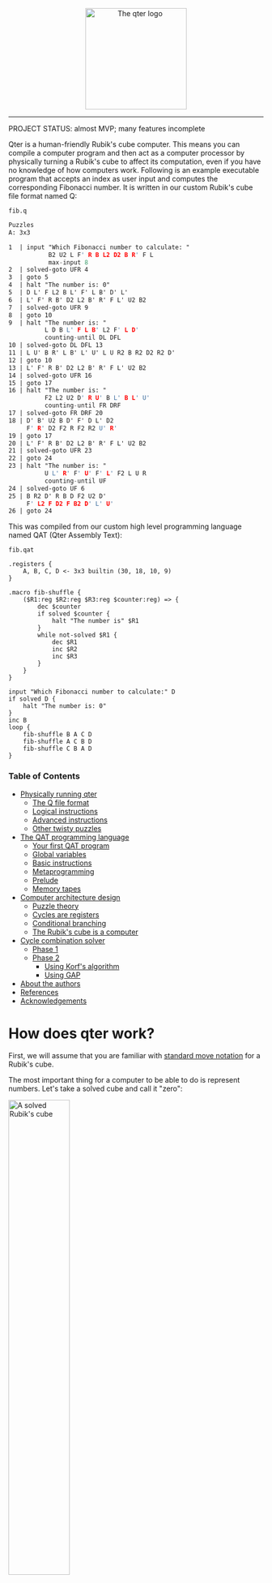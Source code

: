 <!-- cspell:ignore nlogo promela scilab vcube benwh rokicki lgarron ditrus voltara infinidoge esqu1 trangium movecount Arhan Chaudhary Rovnyak korf twizzle metaprogramming cubies youtuber abelian -->
<p align="center">
    <img src="media/CPU Logo.png" width="200" alt="The qter logo">
</p>
<hr>

PROJECT STATUS: almost MVP; many features incomplete

Qter is a human-friendly Rubik's cube computer. This means you can compile a computer program and then act as a computer processor by physically turning a Rubik's cube to affect its computation, even if you have no knowledge of how computers work. Following is an example executable program that accepts an index as user input and computes the corresponding Fibonacci number. It is written in our custom Rubik's cube file format named Q:

`fib.q`
<!-- some alternatives: clarity cl el janet lfe lean nlogo opa pact promela scilab -->
```l
Puzzles
A: 3x3

1  | input "Which Fibonacci number to calculate: "
           B2 U2 L F' R B L2 D2 B R' F L
           max-input 8
2  | solved-goto UFR 4
3  | goto 5
4  | halt "The number is: 0"
5  | D L' F L2 B L' F' L B' D' L'
6  | L' F' R B' D2 L2 B' R' F L' U2 B2
7  | solved-goto UFR 9
8  | goto 10
9  | halt "The number is: "
          L D B L' F L B' L2 F' L D'
          counting-until DL DFL
10 | solved-goto DL DFL 13
11 | L U' B R' L B' L' U' L U R2 B R2 D2 R2 D'
12 | goto 10
13 | L' F' R B' D2 L2 B' R' F L' U2 B2
14 | solved-goto UFR 16
15 | goto 17
16 | halt "The number is: "
          F2 L2 U2 D' R U' B L' B L' U'
          counting-until FR DRF
17 | solved-goto FR DRF 20
18 | D' B' U2 B D' F' D L' D2
     F' R' D2 F2 R F2 R2 U' R'
19 | goto 17
20 | L' F' R B' D2 L2 B' R' F L' U2 B2
21 | solved-goto UFR 23
22 | goto 24
23 | halt "The number is: "
          U L' R' F' U' F' L' F2 L U R
          counting-until UF
24 | solved-goto UF 6
25 | B R2 D' R B D F2 U2 D'
     F' L2 F D2 F B2 D' L' U'
26 | goto 24
```

This was compiled from our custom high level programming language named QAT (Qter Assembly Text):

`fib.qat`

```janet
.registers {
    A, B, C, D <- 3x3 builtin (30, 18, 10, 9)
}

.macro fib-shuffle {
    ($R1:reg $R2:reg $R3:reg $counter:reg) => {
        dec $counter
        if solved $counter {
            halt "The number is" $R1
        }
        while not-solved $R1 {
            dec $R1
            inc $R2
            inc $R3
        }
    }
}

input "Which Fibonacci number to calculate:" D
if solved D {
    halt "The number is: 0"
}
inc B
loop {
    fib-shuffle B A C D
    fib-shuffle A C B D
    fib-shuffle C B A D
}
```

### Table of Contents

- [Physically running qter](#physically-running-qter)
  - [The Q file format](#the-q-file-format)
  - [Logical instructions](#logical-instructions)
  - [Advanced instructions](#advanced-instructions)
  - [Other twisty puzzles](#other-twisty-puzzles)
- [The QAT programming language](#the-qat-programming-language)
  - [Your first QAT program](#your-first-qat-program)
  - [Global variables](#global-variables)
  - [Basic instructions](#basic-instructions)
  - [Metaprogramming](#metaprogramming)
  - [Prelude](#prelude)
  - [Memory tapes](#memory-tapes)
- [Computer architecture design](#computer-architecture-design)
  - [Puzzle theory](#puzzle-theory)
  - [Cycles are registers](#cycles-are-registers)
  - [Conditional branching](#conditional-branching)
  - [The Rubik's cube is a computer](#the-rubiks-cube-is-a-computer)
- [Cycle combination solver](#cycle-combination-solver)
  - [Phase 1](#phase-1)
  - [Phase 2](#phase-2)
    - [Using Korf's algorithm](#using-korfs-algorithm)
    - [Using GAP](#using-gap)
- [About the authors](#about-the-authors)
- [References](#references)
- [Acknowledgements](#acknowledgements)

# How does qter work?

First, we will assume that you are familiar with [standard move notation](https://jperm.net/3x3/moves) for a Rubik's cube.

The most important thing for a computer to be able to do is represent numbers. Let's take a solved cube and call it "zero":

<img src="media/u-0.png" width="49%" alt="A solved Rubik's cube"/>

The fundamental unit of computation in qter is an _algorithm_, or a sequence of moves to apply to the cube. Let's see what happens if we apply the simplest algorithm, just turning the top face, and see what this buys us:

<img src="media/u-1.png" width="49%" alt="A Rubik's cube after performing U"/>

Now, let's call this state "one". Since applying the algorithm `U` transitioned the cube from state "zero" to state "one", perhaps applying "U" _again_ could transition us from state "one" to state "two":

<img src="media/u-2.png" width="49%" alt="A Rubik's cube after performing U U"/>

And again to state "three":

<img src="media/u-3.png" width="49%" alt="A Rubik's cube after performing U U U"/>

And again to state "four"?

<img src="media/u-0.png" width="49%" alt="A Rubik's cube after performing U U U U"/>

If we apply the algorithm `U` four times, we find that it returns back to state "zero". This means that we can't represent every possible number with this scheme. We should have expected that, because the Rubik's cube has a _finite_ number of states whereas there are an _infinite_ amount of numbers.

This doesn't mean that we can't do math though, we just have to treat numbers as if they "wrap around" at four. This is analagous to the way analog clocks wrap around after 12. The difference between our scheme and analog clocks is that we will consider the solved state to represent "zero" instead of "four".

## Mathematics

Is it valid to represent numbers in this way though? Let's consider adding "two" to "one". We reach the "two" state using the algorithm `U U`, so if we apply that algorithm to the "one" state, we will find the cube in the same state as if we applied `(U) (U U)`, or `U U U`, which is exactly how we reach the state labelled "three". It's easy to see that associativity of moves makes addition valid in this scheme. What if we wanted to add "three" to "two"? We would expect a result of "five", but since the numbers wrap around upon reaching four, we would actually expect to reach the state of "one". You can try on your own Rubik's cube and see that it works.

What if we want to perform subtraction? We know that addition is performed using an algorithm, so can we find an algorithm that adds a negative number? Let's consider the state that represents "one". If we subtract one, we would expect the cube to return to state "zero". The algorithm that brings the cube from state "one" to state "zero" is `U'`. This is exactly the inverse of our initial `U` algorithm. If we want to subtract two, we can simply subtract one twice as before: `U' U'`.

You may notice that subtracting one is equivalent to adding three, because `U'` is equivalent to `U U U`. It may seem like this impedes our ability to do math, but by working through an example one can see that it doesn't: Adding three to one gives four, but since four wraps around to zero, our result is actually zero, as if we subtracted one. In general, any number may be seen as positive or negative: -1 = 3, -2 = 2, and -3 = 1. You can manually verify this yourself if you like.

## Can we do bigger numbers?

If the biggest number qter could represent was three, it would not be an effective tool for computation. Thankfully, the Rubik's cube has 43 quintillion states, leaving us lots of room to do better than just four. Consider the algorithm `U' R`. We can play the same game using this algorithm. The solved cube represents zero, `U' R` represents one, `U' R U' R` represents two, etc. This algorithm performs a much more complicated action on the cube, so we should be able to represent more numbers. In fact, the maximum number we can represent this way is 104, wrapping around after 105 iterations. We would say that the algorithm has "order 105".

There are still lots of cube states left; can we do better? Unfortunately, it's only possible to get to 1259, wrapping around on the 1260th iteration. You can try this using the algorithm `R U2 D' B D'`. There exists a mathematical proof that the maximum order is 1260, accessible here: [[1](#ref-1)].

## Branching

The next thing that a computer must be able to do is _branch_, without it we can only do addition and subtraction. If we want to perform loops or only execute code conditionally, qter must be able to change what it does based on the state of the cube. For this, we introduce a "solved-goto" instruction.

If you perform "U' R" on a cube a bunch of times without counting, it's essentially impossible for you to tell how many times you did the algorithm by _just looking_ at the cube. With one exception: If you did it _zero_ times, then the cube is solved and it's completely obvious that you did it zero times. Since we want qter code to be executable by humans, the "solved-goto" instruction asks you to go to a different location of the program _only_ if the cube is solved. In the Q format, you can see that "solved-goto" specifies the line number to jump to.

## Multiple numbers on one cube?

If you think about what programs you could actually execute with just a single number and a "jump if zero" instruction, it would be almost nothing. What would be wonderful is if we could represent _multiple_ numbers on the cube all at once.

If you're familiar with how to solve a cube layer by layer, you should know that it's possible for an algorithm to affect only a small section of the cube at once, for example just the last layer. Therefore, it should be possible to represent two numbers using two algorithms that affect distinct "areas" of the cube.

The simplest example of this concept are the algorithms `U` and `D`. You can see that `U` and `D` both allow representing numbers up to three, and since they affect different areas of the cube, we can represent _two different_ numbers on the cube at the _same time_. We call these "registers", as an analogy to the concept in classical computing.

As described, "solved-goto" would only branch if the entire cube is solved, however since each algorithm affects a distinct area of the cube, it's possible for a human to determine whether a _single_ register is zero, by inspecting whether a particular section of the cube is solved. In the Q format, we support this by each "solved-goto" instruction giving a list of pieces, all of which must be in their solved positions for the branch to be taken, but not necessarily any more.

Can we do better than two registers of order four? In fact we can! If you try out the algorithms `R' F' L U' L U L F U' R` and `U F R' D' R2 F R' U' D`, you can see that they affect different pieces and both have order 90. You may notice that they both rotate the same corner; this is not a problem because they are independently decodable even ignoring that corner. One of the biggest challenges in the development of qter has been finding sets of algorithms with high orders that are all independently decodable.

If you're curious; the registers used in the Fibonacci program above are...

<!-- This should probably be a table -->
- `U L B' L B' U R' D U2 L2 F2` - Order 30
- `D L' F L2 B L' F' L B' D' L'` - Order 18
- `R' U' L' F2 L F U F R L U'` - Order 10
- `B2 U2 L F' R B L2 D2 B R' F L` - Order 9

# Physically running qter

## The Q file format

The Q file format is qter's representation of a computer program in an executable Rubik's cube language. The file format was designed in such a way that, with only basic Rubik's cube knowledge, a human can physically manipulate a twisty puzzle to execute a program and perform a meaningful computation.

Qter doesn't just support 3x3x3 cubes, but it works with any twisty puzzle in the shape of a platonic solid. Since most people are most familiar with the 3x3x3 cube, we will introduce qter with the aforementioned from now on.

Q files are expected to be read from top to bottom. Each line indicates an instruction, the simplest of which is just an algorithm to perform on the cube. For example:

```l
Puzzles
A: 3x3

1 | U' R2
2 | L D'
...
```

The `Puzzles` declaration specifies the types of twisty puzzles used. In this example, it is declaring that you must start with a 3x3x3 cube, and that it has the name "A". The name is unimportant in this example, but becomes important when operating on multiple cubes. The instructions indicate that you must perform the algorithm `U' R2 L D'` on the Rubik's cube, given in [standard move notation](https://jperm.net/3x3/moves). You must begin with the cube solved before following the instructions.

The Q file format also includes special instructions that involve the twisty puzzle but require additional logic. These logical instructions are designed to be simple enough for humans to understand and perform.

## Logical instructions

Following this section, you should be able to understand how to physically execute the example Fibonacci program provided at the beginning of this document. More complicated instructions are expanded upon in the next section.

- `goto <number>`

<ul>

Jump to the specified line number instead of reading on to the next line. For example:

```l
Puzzles
A: 3x3

1 | U' R2
2 | L D'
3 | goto 1
...
```

Indicates an infinite loop of performing `U' R2 L D'` on the Rubik's cube. After performing the algorithm, the `goto` instruction requires you to jump back to line 1 where you started.

</ul>

- `solved-goto <number> <positions>`

<ul>

If the specified positions on the puzzle each contain their solved piece, then jump to the line number specified as if it was a `goto` instruction. Otherwise, fall through and go to the next instruction. For example:

```l
Puzzles
A: 3x3

1 | U' R2
2 | solved-goto 4 UFR UF
3 | goto 1
4 | L D'
...
```

Indicates repeatedly performing `U' R2` until the UFR corner position and UB edge position contain their solved pieces. Then, perform `L D'` on the Rubik's cube. Note that three faces uniquely identify any corner position and two faces uniquely identify any edge position on the Rubik's cube, hence UFR (up front right) and UF (up front).

Determining if a position contains its solved piece slightly varies from puzzle to puzzle, but the idea remains the same. For the Rubik's cube, this is the case when each face of the piece at the position is the same color as its center.

The following illustrates a successful `solved-goto 4 UFR UF` instruction where you would jump to line 4:

<img src="media/solved-goto-success-dark.png" width="200" alt="A Rubik's cube with the UFR and UF positions solved">

The following illustrates an unsuccessful `solved-goto 4 UFR UF` instruction where you would skip it and continue to the next instruction. Note that _all_ pieces specified need to be in their solved positions, not just one:

<img src="media/solved-goto-failure-dark.png" width="200" alt="A Rubik's cube with the UFR and UF positions unsolved">

For other twisty puzzles, see [Other twisty puzzles](#other-twisty-puzzles).

</ul>

- `input <message> <algorithm> max-input <number>`

<ul>

This instruction facilitates arbitrary input from a user which will be stored and processed on the puzzle. To do so, repeat the given algorithm "your input" number of times. For example:

```l
Puzzles
A: 3x3

1 | input "Choose 0-5"
          R U R' U'
          max-input 5
...
```

To input the number two, execute the algorithm `(R U R' U') (R U R' U')` on the Rubik's cube. Notice that if you try to execute `R U R' U'` six times, the cube will return to its solved state as if you had inputted the number zero. Thus, your input number must not be greater than five, and this is shown with the `max-input 5` syntax.

If a negative input is meaningful to the program you are executing, you can input negative one by performing the inverse of the algorithm. For example, negative two would be inputted as `(U R U' R') (U R U' R')`.

</ul>

- `halt <message> [<algorithm> counting-until <positions>]`

<ul>

This instruction terminates the program and gives an output, and it is similar to the `input` instruction. To decode the output of the program, repeat the given algorithm until the positions given are solved (see the `solved-goto` instruction). The number of repetitions it took to solve the given pieces along with the specified message is considered the output of the program. For example:

```l
Puzzles
A: 3x3

1 | input "Choose 0-5"
          R U R' U'
          max-input 5
2 | halt "You chose"
          U R U' R'
          counting-until UFR
```

In this example, after performing the input and reaching the halt instruction, you would have to repeat `U R U' R'` until the UFR corner is solved. For example, if you inputted the number two by performing `(R U R' U') (R U R' U')`, the expected output will be two, since you have to perform `U R U' R'` twice to solve the UFR corner. Therefore, the expected output of the program is "You chose 2".

If the program does not require giving a numeric output, then the algorithm may be left out. For example:

```l
Puzzles
A: 3x3

1 | halt "I halt immediately"
```

</ul>

- `switch <letter>`

<ul>

Put down your current puzzle and pick up a different one, labeled by letter in the `Puzzles` declaration. It is important that you do not rotate the puzzle when setting it aside or picking it back up. For example:

```l
Puzzles
A: 3x3
B: 3x3

1 | U
2 | switch B
3 | R
...
```

this program requires two Rubik's cubes to execute. The instructions indicate performing `U` on the first Rubik's cube and then `R` on the second. When the program starts, you are expected to be holding the first cube in the list.

</ul>

## Advanced instructions

The Q file format thus far is theoretically equivalent to a classical computer, as demonstrated in the [computer architecture design](#computer-architecture-design) section. This section details advanced instructions that the Q file format supports.

- `print <message> [<algorithm> counting-until <positions>]`

<ul>

This is an optional instruction that you may choose to ignore. The `print` instruction serves as a secondary mechanism to produce output without exiting the program. The motivation stems from the fact that, without this instruction, the only form of meaningful output is the single number produced by the `halt` instruction.

To execute this instruction, repeat the given algorithm until the positions are solved, analogous to the halt instruction. The number of repetitions this took is then the output of the print statement. Then, you must perform the inverse of the algorithm the same number of times, undoing what you just did and returning the puzzle to the state it was in before executing the print instruction. For example:

```l
Puzzles
A: 3x3

1 | R U R2 B2 U L U' L' D' R' D R B2 U2
2 | print "This should output ten:"
          R U counting-until UFR UF
3 | halt "This should also output ten:"
          R U counting-until UFR UF
```

Like the `halt` instruction, including just a message is legal. In this case, you can skip this instruction as there is nothing to do. For example:

```l
Puzzles
A: 3x3

1 | print "Just a friendly debugging message :-)"
...
```

</ul>

Talk about memory tapes here WIP (Henry you could write the rest of this section if you want)

- `move-left <tape> <number>`

<ul>

WIP

Talking points:

- Will need many puzzles

</ul>

- `move-right <tape> <number>`

<ul>

WIP

</ul>

- `switch-tape <tape>`

<ul>

WIP

</ul>

## Other twisty puzzles

WIP

Talking points:

- The `Puzzles` declaration accepts a hard-coded puzzle name or a PuzzleGeometry description
- PuzzleGeometry is a format developed and designed by Tomas Rokicki that generates a puzzle definition from a simple description. You can read more about it [here](https://alpha.twizzle.net/explore/help.html) and are encouraged to experiment with the format interactively on [Twizzle Explorer](https://alpha.twizzle.net/explore) (click "Config").

# The QAT programming language

This section assumes moderate familiarity with an existing programming language, such as Python, JavaScript, or C. Once again, qter supports all types of twisty puzzles in the shape of a platonic solid. Since most people are most familiar with the 3x3x3 cube, we will introduce qter with the aforementioned from now on.

## Your first QAT program

If you have experience working with a compiled programming language, you know that to run a program, you compile your source code into machine code that the computer processor then interprets and executes. The qter compilation pipeline works similarly.

<p align="center">
  <img src="media/CompilationPipelineVert.svg" width="360" alt="A diagram of the qter compilation pipeline">
</p>

Qter's high level programming language is called QAT, or Qter Assembly Text. To run your first QAT program, you will first need to install Cargo (talk about installing Cargo) and then the qter compiler executable through the command line: `cargo install qter`. Once set up, create a file named `average.qat` with the following program code.

```janet
.registers {
    A, B <- 3x3 builtin (90, 90)
}

    -- Calculate the average of two numbers
    input "First number:" A
    input "Second number:" B
    print "Calculating average..."
sum_loop:
    add A 1
    add B 89
    solved-goto B found_sum
    goto sum_loop
found_sum:
    add A 1
divide_by_2:
    add A 89
    solved-goto A stop
    add A 89
    solved-goto A stop
    add B 1
    goto divide_by_2
stop:
    halt "The average is" B
```

To compile this program, run `qter compile average.qat` to generate `average.q`. To execute it, run `qter interpret average.q` and enter your favorite two numbers into the prompts.

## Global variables

Every QAT program begins with a `.registers` statement, used to declare global variables named registers. The statement in the above average program declares two global registers of size 90 to be stored on a Rubik's cube. That is, additions operate modulo 90: incrementing a register of value 89 resets it back to 0, and decrementing a register of value 0 sets it to 89.

The `builtin` keyword refers to the fact that valid register sizes are specified in a puzzle-specific preset. For the Rubik's cube, all builtin register sizes are in [src/qter_core/puzzles/3x3.txt](src/qter_core/puzzles/3x3.txt). Unlike traditional computers, qter is only able to operate with small and irregular register sizes.

You can choose to use larger register sizes at the cost of requiring more puzzles. For example, 1260 is a valid builtin register size that needs an entire Rubik's cube to declare. If your program wants access to more than one register, it would have to use multiple Rubik's cubes for more memory.

```janet
.registers {
    A <- 3x3 builtin (1260)
    B <- 3x3 builtin (1260)
    ...
}
```

The `.registers` statement is also used to declare memory tapes, which help facilitate local variables, call stacks, and heap memory. This idea will be expanded upon in [Memory tapes](#memory-tapes).

## Basic instructions

The basic instructions of the QAT programming language mimic an assembly-like language. If you have already read [The Q file format](#the-q-file-format), notice the similarities with QAT.

- `add <variable> <number>`

<ul>

Add a constant number to a variable. This is the only way to change the value of a variable.

</ul>

- `goto <label>`

<ul>

Jump to a label, an identifier used to mark a specific location within code. The syntax for declaring a label follows the common convention amongst assembly languages:

```janet
infinite_loop:
    goto infinite_loop
```

</ul>

- `solved-goto <variable> <label>`

<ul>

Jump to a label if the specified variable is zero. The name of this instruction is significant in the Q file format.

</ul>

- `input <message> <variable>`

<ul>

Ask the user for numeric input, which will be added to the given variable.

</ul>

- `print <message> [<variable>]`

<ul>

Output a message, optionally followed by a variable's value.

</ul>

- `halt <message> [<variable>]`

<ul>

Terminate the program with a message, optionally followed by a variable's value.

</ul>

## Metaprogramming

WIP

Talking points:

- macros
- .define
- lua

## Prelude

WIP

Talking points:

- convenience macros like `inc`, `dec`, and control flow
- [Link to prelude](src/qter_core/prelude.qat) and encourage its reference

## Memory tapes

WIP

Talking points:

- functions and recursion

# Computer architecture design

Qter is similar in many ways to how modern computers work, yet at the same time esoteric by nature. This section will start with a light background of how Rubik's cubes work and then elaborate on the unique properties that make qter possible.

## Puzzle theory

On the Rubik's Cube, every type of piece can only move to positions occupied by the same type of piece. These sets of disjoint positions are called _orbits_. The Rubik's cube has three types of pieces: edges, corners, and centers. Corner pieces can only move to corner positions and edge pieces can only move to edge positions. Disallowing rotations, center pieces are always in their solved positions because they cannot move. An important implication of this fact is that colors must be positioned around their centers to solve the Rubik's cube.

So, the Rubik's cube has one orbit of twelve edge pieces and another orbit of eight corner pieces. We will refer to pieces as _cubies_ from now on.

A Rubik's cube _move_ is defined by a manipulation of a single face, defined by the half-turn metric. That is, a 180 degree rotation of a face is considered a single move. To express moves, we use the [standard move notation](https://jperm.net/3x3/moves). An _algorithm_ is a sequence of moves. For example the algorithm `F2 U'` indicates turning the front face 180 degrees followed by turning the top face 90 degrees counterclockwise.

If you repeat an algorithm enough times, you will always be brought back where you started. You may have already tried this yourself from the solved state: if you keep repeating an algorithm such as `R U` you will eventually re-solve the cube. The number of repetitions this takes is the algorithm's _order_, and the set of positions visited by repeating the algorithm forms its _cycle_. In this example, since `R U` has to be repeated 105 times to be brought back to its original state, its order is 105.

The proof for this introduces an important concept that will later be brought up again, [group theory](https://en.wikipedia.org/wiki/Group_theory). The set of moves on the Rubik's cube forms an algebraic structure called a _group_. Since there are only finitely many states a Rubik's cube can be in, this group is finite. It is an early theorem of group theory that every element (algorithm) of a finite group has finite order [[2](#ref-2)].

## Cycles are registers

At its most basic level, _registers_ are units of storage that can be modified at will, and an essential building block to how computers work. Computer CPUs use registers to store small amounts of data during program execution.

Armed with puzzle theory background knowledge, you can understand the main idea of how qter works in three words: cycles are registers. In essence, the value of a register is the Nth step of the cycle's corresponding algorithm.

Let's explain what that means through an example. Here are all the states visited by the `U` cycle:

<p float="left">
  <img src="media/u-0.png" width="49%" alt="The solved Rubik's cube"/>
  <img src="media/u-1.png" width="49%" alt="The Rubik's cube after performing U"/>
  <img src="media/u-2.png" width="49%" alt="The Rubik's cube after performing U2"/>
  <img src="media/u-3.png" width="49%" alt="The Rubik's cube after performing U'"/>
</p>

The `U` cycle takes four repetitions to re-solve the cube, therefore it has order four. We claim that this is structurally identical to a two bit register (a register of size four).

- We have a way to increment a register by a constant
- 1260 order is maximal [[1](#ref-1)] and not enough for any meaningful computation
- Generalize the notion of a register to multiple cycles that coexist on the Rubik's cube
- The set of pieces affected by a given cycle must not interfere with the set of pieces affected by any other cycle. Helpful to think no longer in terms of moves but in cycles as in these pieces may be moved but they are restored. If the pieces were to interfere, then this would mean modifying the value of one register has a side effect of modifying the value of another unintended register.
- More registers mean more states 90*90 > 1260

## Conditional branching

WIP

Talking points:

- We have defined a way to represent a register on a Rubik's cube, but how does this bring us closer to a computer?
- We are limited in what we can do if the only operation our computer is able to perform on its memory is adding a constant
- Allow conditionally executing code
- Recall from U cycle, when the pieces of a cycle are solved, the register value is 0 because there are zero repetitions of the algorithm
- A piece is solved if the colors on each of its faces match the center of the corresponding side of a Rubik's cube
- If a register value is zero, then we conditionally execute some code, if not, execute some other code

## The Rubik's cube is a computer

WIP

Talking points:

- store instruction memory separate to the cube
- dissect an example
- works with any twisty puzzle

# Cycle combination solver

Qter's cycle combination solver computes the optimal computer architecture for a puzzle using any amount of cycles.

## Phase 1

WIP

Talking points

- Based on [[1](#ref-1)]
- Find all ways to assign cubies to orbits, then find the max order using partitions and priority queue
- Pareto front

## Phase 2

WIP

### Using Korf's algorithm

Talking points

- Korf's algorithm
- Symmetry and inverse reduction [[3](#ref-3)]
- Trangium's algorithm evaluator

### Using GAP

WIP

Talking points

- Stabilizers
- Conjugacy classes
- Fork of optimal solver

# About the authors

- Arhan Chaudhary: Hi! I am a sophomore at Purdue University, and I have always been fascinated by Rubik's cubes since I learned how to solve them in middle school. I was greatly inspired by the [Purdue Hackers](https://www.purduehackers.com/) community to begin this project, and have spent the better part of the entire school year working on it. I'm looking for Summer 2026 internships - and I'm particularly excited about working with startups. Read more about my work at my [website](https://arhan.sh/).
- Henry Rovnyak: (_jumps off of a catwalk and lands behind you_) Hello there! Like Arhan, I too am a sophomore at Purdue University. I'm interested in math and programming, and I met Arhan through this project and the Purdue Hackers community. I enjoy systems and scientific programming, but I also have a soft spot for theoretical work and frontend design. Arhan may or may not have gotten me addicted to cubes... I'm also interested in Summer 2026 internships, and you should consider checking out [my website](https://hrovnyak.gitlab.io/) to see some of the other stuff I've been working on.
- Asher Gray: Hello! I'm a data analyst and youtuber from the PNW. I started off making videos about solving Rubik's cubes blindfolded, and now focus on math and fun ways to visualize it. Lately I've been studying the theory of abelian groups, including the abelian subgroups of the Rubik's cube. I'm excited to have joined this project, such an interesting application of these ideas! You can find me on [YouTube](https://m.youtube.com/channel/UCJZt93WO-evfsfi7YlVmrQA) or enjoy some interactive math visualizations on my [website](https://thegraycuber.github.io/).

# References
<!-- cspell:disable -->
[<span id="ref-1">1</span>] Bergvall, O., Hynning, E., Hedberg, M., Mickelin, J., & Masawe, P. (2010). On Rubik’s cube. _Report, KTH Royal Institute of Technology_ (pp. 65-79). \
[<span id="ref-2">2</span>] Chris Grossack (<https://math.stackexchange.com/users/655547/chris-grossack>), Prove cycling in a Rubik's cube, URL (version: 2019-12-11): <https://math.stackexchange.com/q/3472935> \
[<span id="ref-3">3</span>] Rokicki, T., Kociemba, H., Davidson, M., & Dethridge, J. (2014). The diameter of the rubik's cube group is twenty. _siam REVIEW, 56_(4), 645-670.
<!-- cspell:enable -->
# Acknowledgements

- [@lgarron](https://github.com/lgarron) and [@esqu1](https://github.com/esqu1) for reference Korf's algorithm implementations ([1](https://github.com/cubing/twsearch/blob/efb207e11162174360e3ae49aa552cda1313df81/src/rs/_internal/search/idf_search.rs#L340) and [2](https://github.com/esqu1/Rusty-Rubik/blob/1e32829e83c662816bd85f6c37d6f774a15e3aea/src/solver.rs#L123)).
- [@rokicki](https://github.com/rokicki) for designing the [PuzzleGeometry format](https://alpha.twizzle.net/explore/help.html).
- [@Voltara](https://github.com/Voltara) for their [optimal solver](https://github.com/Voltara/vcube) used in phase 2.
- [@ScriptRacoon](https://github.com/ScriptRacoon) for providing developmental [code](https://gist.github.com/ScriptRaccoon/c12c4884c116dead62a15a3d09732d5d) for phase 1.
- [@trangium](https://github.com/trangium) for their [Movecount Coefficient Calculator](https://trangium.github.io/MovecountCoefficient/).
- [@benwh1](https://github.com/benwh1) and [@adrian154](https://github.com/adrian154) for miscellaneous puzzle theory insights.
- [@DitrusNight](https://github.com/DitrusNight) for advising our programming language design.
- [@Infinidoge](https://github.com/Infinidoge) for generously providing access to powerful hardware for the cycle combination solver.
